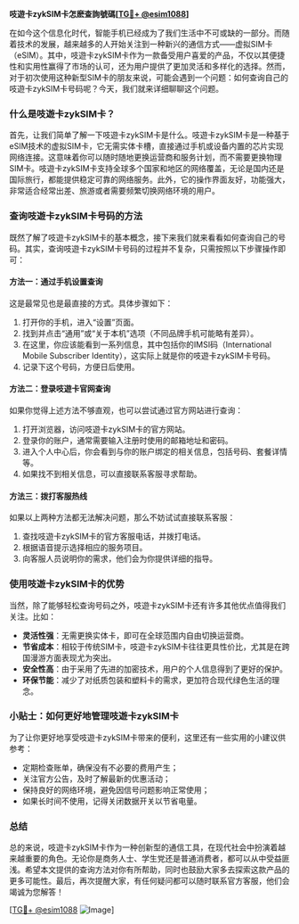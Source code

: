 **吱遊卡zykSIM卡怎麽查詢號碼[[TG💪+ @esim1088](https://t.me/s/esim1088)]**

在如今这个信息化时代，智能手机已经成为了我们生活中不可或缺的一部分。而随着技术的发展，越来越多的人开始关注到一种新兴的通信方式——虚拟SIM卡（eSIM）。其中，吱遊卡zykSIM卡作为一款备受用户喜爱的产品，不仅以其便捷性和实用性赢得了市场的认可，还为用户提供了更加灵活和多样化的选择。然而，对于初次使用这种新型SIM卡的朋友来说，可能会遇到一个问题：如何查询自己的吱遊卡zykSIM卡号码呢？今天，我们就来详细聊聊这个问题。

### 什么是吱遊卡zykSIM卡？

首先，让我们简单了解一下吱遊卡zykSIM卡是什么。吱遊卡zykSIM卡是一种基于eSIM技术的虚拟SIM卡，它无需实体卡槽，直接通过手机或设备内置的芯片实现网络连接。这意味着你可以随时随地更换运营商和服务计划，而不需要更换物理SIM卡。吱遊卡zykSIM卡支持全球多个国家和地区的网络覆盖，无论是国内还是国际旅行，都能提供稳定可靠的网络服务。此外，它的操作界面友好，功能强大，非常适合经常出差、旅游或者需要频繁切换网络环境的用户。

### 查询吱遊卡zykSIM卡号码的方法

既然了解了吱遊卡zykSIM卡的基本概念，接下来我们就来看看如何查询自己的号码。其实，查询吱遊卡zykSIM卡号码的过程并不复杂，只需按照以下步骤操作即可：

#### 方法一：通过手机设置查询
这是最常见也是最直接的方式。具体步骤如下：
1. 打开你的手机，进入“设置”页面。
2. 找到并点击“通用”或“关于本机”选项（不同品牌手机可能略有差异）。
3. 在这里，你应该能看到一系列信息，其中包括你的IMSI码（International Mobile Subscriber Identity），这实际上就是你的吱遊卡zykSIM卡号码。
4. 记录下这个号码，方便日后使用。

#### 方法二：登录吱遊卡官网查询
如果你觉得上述方法不够直观，也可以尝试通过官方网站进行查询：
1. 打开浏览器，访问吱遊卡zykSIM卡的官方网站。
2. 登录你的账户，通常需要输入注册时使用的邮箱地址和密码。
3. 进入个人中心后，你会看到与你的账户绑定的相关信息，包括号码、套餐详情等。
4. 如果找不到相关信息，可以直接联系客服寻求帮助。

#### 方法三：拨打客服热线
如果以上两种方法都无法解决问题，那么不妨试试直接联系客服：
1. 查找吱遊卡zykSIM卡的官方客服电话，并拨打电话。
2. 根据语音提示选择相应的服务项目。
3. 向客服人员说明你的需求，他们会为你提供详细的指导。

### 使用吱遊卡zykSIM卡的优势

当然，除了能够轻松查询号码之外，吱遊卡zykSIM卡还有许多其他优点值得我们关注。比如：
- **灵活性强**：无需更换实体卡，即可在全球范围内自由切换运营商。
- **节省成本**：相较于传统SIM卡，吱遊卡zykSIM卡往往更具性价比，尤其是在跨国漫游方面表现尤为突出。
- **安全性高**：由于采用了先进的加密技术，用户的个人信息得到了更好的保护。
- **环保节能**：减少了对纸质包装和塑料卡的需求，更加符合现代绿色生活的理念。

### 小贴士：如何更好地管理吱遊卡zykSIM卡

为了让你更好地享受吱遊卡zykSIM卡带来的便利，这里还有一些实用的小建议供参考：
- 定期检查账单，确保没有不必要的费用产生；
- 关注官方公告，及时了解最新的优惠活动；
- 保持良好的网络环境，避免因信号问题影响正常使用；
- 如果长时间不使用，记得关闭数据开关以节省电量。

### 总结

总的来说，吱遊卡zykSIM卡作为一种创新型的通信工具，在现代社会中扮演着越来越重要的角色。无论你是商务人士、学生党还是普通消费者，都可以从中受益匪浅。希望本文提供的查询方法对你有所帮助，同时也鼓励大家多去探索这款产品的更多可能性。最后，再次提醒大家，有任何疑问都可以随时联系官方客服，他们会竭诚为您解答！

[[TG💪+ @esim1088](https://t.me/s/esim1088) ![Image](https://i.postimg.cc/4NQfJmqS/Snipaste-2025-05-13-00-14-12.png)]